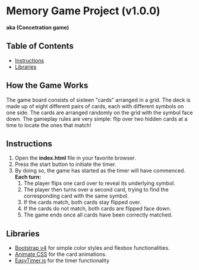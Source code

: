 # Memory Game Project (v1.0.0)
**aka (Concetration game)**

## Table of Contents

* [Instructions](#instructions)
* [Libraries](#Libraries)

## How the Game Works
The game board consists of sixteen "cards" arranged in a grid. The deck is made up of eight different pairs of cards, each with different symbols on one side. The cards are arranged randomly on the grid with the symbol face down. The gameplay rules are very simple: flip over two hidden cards at a time to locate the ones that match!

## Instructions

1. Open the **index.html** file in your favorite browser.
2. Press the start button to initiate the timer.
3. By doing so, the game has started as the timer will have commenced.
    **Each turn:**
    1. The player flips one card over to reveal its underlying symbol.
    2. The player then turns over a second card, trying to find the corresponding       card with the same symbol.
    3. If the cards match, both cards stay flipped over.
    4. If the cards do not match, both cards are flipped face down.
    5. The game ends once all cards have been correctly matched.

## Libraries
- [Bootstrap v4](https://getbootstrap.com/docs/4.3/getting-started/introduction/) for simple color styles and flexbox functionalities.
- [Animate CSS](https://daneden.github.io/animate.css/) for the card animations.
- [EasyTimer.js](https://pages.github.com/) for the timer functionality

